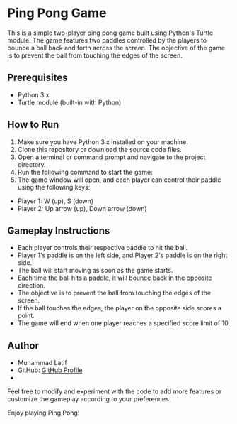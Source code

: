 # **Ping Pong Game**

This is a simple two-player ping pong game built using Python's Turtle module. The game features two paddles controlled by the players to bounce a ball back and forth across the screen. The objective of the game is to prevent the ball from touching the edges of the screen.

## **Prerequisites**

- Python 3.x
- Turtle module (built-in with Python)

## **How to Run**

1. Make sure you have Python 3.x installed on your machine.
2. Clone this repository or download the source code files.
3. Open a terminal or command prompt and navigate to the project directory.
4. Run the following command to start the game:
5. The game window will open, and each player can control their paddle using the following keys:
- Player 1: W (up), S (down)
- Player 2: Up arrow (up), Down arrow (down)

## **Gameplay Instructions**

- Each player controls their respective paddle to hit the ball.
- Player 1's paddle is on the left side, and Player 2's paddle is on the right side.
- The ball will start moving as soon as the game starts.
- Each time the ball hits a paddle, it will bounce back in the opposite direction.
- The objective is to prevent the ball from touching the edges of the screen.
- If the ball touches the edges, the player on the opposite side scores a point.
- The game will end when one player reaches a specified score limit of 10.


## Author
- Muhammad Latif
- GitHub: [GitHub Profile](https://github.com/latif-muhammad)
- 
Feel free to modify and experiment with the code to add more features or customize the gameplay according to your preferences.

Enjoy playing Ping Pong!

